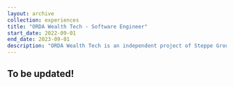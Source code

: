 ```yaml
---
layout: archive
collection: experiences
title: "ORDA Wealth Tech - Software Engineer"
start_date: 2022-09-01
end_date: 2023-09-01
description: "ORDA Wealth Tech is an independent project of Steppe Group that focuses on building an alternative investment app, allowing users to invest in fractional shares of assets such as real estate, collectibles, art, and private equity."
---
```


## To be updated!